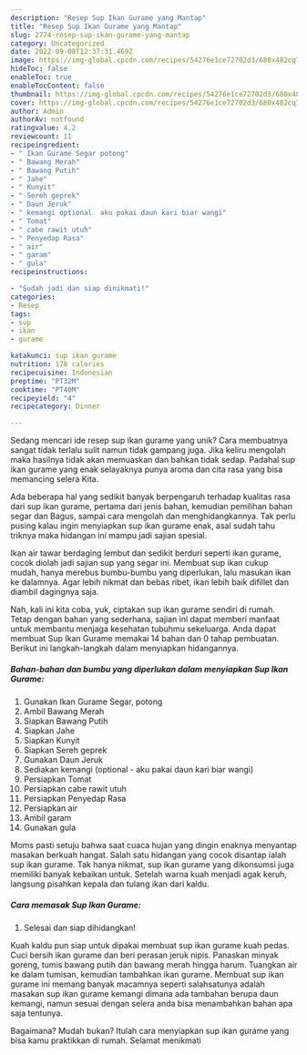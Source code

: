 ```yaml
---
description: "Resep Sup Ikan Gurame yang Mantap"
title: "Resep Sup Ikan Gurame yang Mantap"
slug: 2774-resep-sup-ikan-gurame-yang-mantap
category: Uncategorized
date: 2022-09-08T12:37:31.469Z
image: https://img-global.cpcdn.com/recipes/54276e1ce72702d3/680x482cq70/sup-ikan-gurame-foto-resep-utama.jpg
hideToc: false
enableToc: true
enableTocContent: false
thumbnail: https://img-global.cpcdn.com/recipes/54276e1ce72702d3/680x482cq70/sup-ikan-gurame-foto-resep-utama.jpg
cover: https://img-global.cpcdn.com/recipes/54276e1ce72702d3/680x482cq70/sup-ikan-gurame-foto-resep-utama.jpg
author: Admin
authorAv: notfound
ratingvalue: 4.2
reviewcount: 11
recipeingredient:
- " Ikan Gurame Segar potong"
- " Bawang Merah"
- " Bawang Putih"
- " Jahe"
- " Kunyit"
- " Sereh geprek"
- " Daun Jeruk"
- " kemangi optional  aku pakai daun kari biar wangi"
- " Tomat"
- " cabe rawit utuh"
- " Penyedap Rasa"
- " air"
- " garam"
- " gula"
recipeinstructions:

- "Sudah jadi dan siap dinikmati!"
categories:
- Resep
tags:
- sup
- ikan
- gurame

katakunci: sup ikan gurame 
nutrition: 178 calories
recipecuisine: Indonesian
preptime: "PT32M"
cooktime: "PT40M"
recipeyield: "4"
recipecategory: Dinner

---
```





Sedang mencari ide resep sup ikan gurame yang unik? Cara membuatnya sangat tidak terlalu sulit namun tidak gampang juga. Jika keliru mengolah maka hasilnya tidak akan memuaskan dan bahkan tidak sedap. Padahal sup ikan gurame yang enak selayaknya punya aroma dan cita rasa yang bisa memancing selera Kita.





Ada beberapa hal yang sedikit banyak berpengaruh terhadap kualitas rasa dari sup ikan gurame, pertama dari jenis bahan, kemudian pemilihan bahan segar dan Bagus, sampai cara mengolah dan menghidangkannya. Tak perlu pusing kalau ingin menyiapkan sup ikan gurame enak,      asal sudah tahu triknya maka hidangan ini mampu jadi sajian spesial.














Ikan air tawar berdaging lembut dan sedikit berduri seperti ikan gurame, cocok diolah jadi sajian sup yang segar ini. Membuat sup ikan cukup mudah, hanya merebus bumbu-bumbu yang diperlukan, lalu masukan ikan ke dalamnya. Agar lebih nikmat dan bebas ribet, ikan lebih baik difillet dan diambil dagingnya saja.






Nah, kali ini kita coba, yuk, ciptakan sup ikan gurame sendiri di rumah. Tetap dengan bahan yang sederhana, sajian ini dapat memberi manfaat untuk membantu menjaga kesehatan tubuhmu sekeluarga. Anda dapat membuat Sup Ikan Gurame memakai 14 bahan dan 0 tahap pembuatan. Berikut ini langkah-langkah dalam menyiapkan hidangannya.

<!--inarticleads1-->

##### Bahan-bahan dan bumbu yang diperlukan dalam menyiapkan Sup Ikan Gurame:

1. Gunakan  Ikan Gurame Segar, potong
1. Ambil  Bawang Merah
1. Siapkan  Bawang Putih
1. Siapkan  Jahe
1. Siapkan  Kunyit
1. Siapkan  Sereh geprek
1. Gunakan  Daun Jeruk
1. Sediakan  kemangi (optional - aku pakai daun kari biar wangi)
1. Persiapkan  Tomat
1. Persiapkan  cabe rawit utuh
1. Persiapkan  Penyedap Rasa
1. Persiapkan  air
1. Ambil  garam
1. Gunakan  gula


Moms pasti setuju bahwa saat cuaca hujan yang dingin enaknya menyantap masakan berkuah hangat. Salah satu hidangan yang cocok disantap ialah sup ikan gurame. Tak hanya nikmat, sup ikan gurame yang dikonsumsi juga memiliki banyak kebaikan untuk. Setelah warna kuah menjadi agak keruh, langsung pisahkan kepala dan tulang ikan dari kaldu. 

<!--inarticleads2-->

##### Cara memasak Sup Ikan Gurame:


1. Selesai dan siap dihidangkan!

Kuah kaldu pun siap untuk dipakai membuat sup ikan gurame kuah pedas. Cuci bersih ikan gurame dan beri perasan jeruk nipis. Panaskan minyak goreng, tumis bawang putih dan bawang merah hingga harum. Tuangkan air ke dalam tumisan, kemudian tambahkan ikan gurame. Membuat sup ikan gurame ini memang banyak macamnya seperti salahsatunya adalah masakan sup ikan gurame kemangi dimana ada tambahan berupa daun kemangi, namun sesuai dengan selera anda bisa menambahkan bahan apa saja tentunya. 

Bagaimana? Mudah bukan? Itulah cara menyiapkan sup ikan gurame yang bisa kamu praktikkan di rumah. Selamat menikmati
